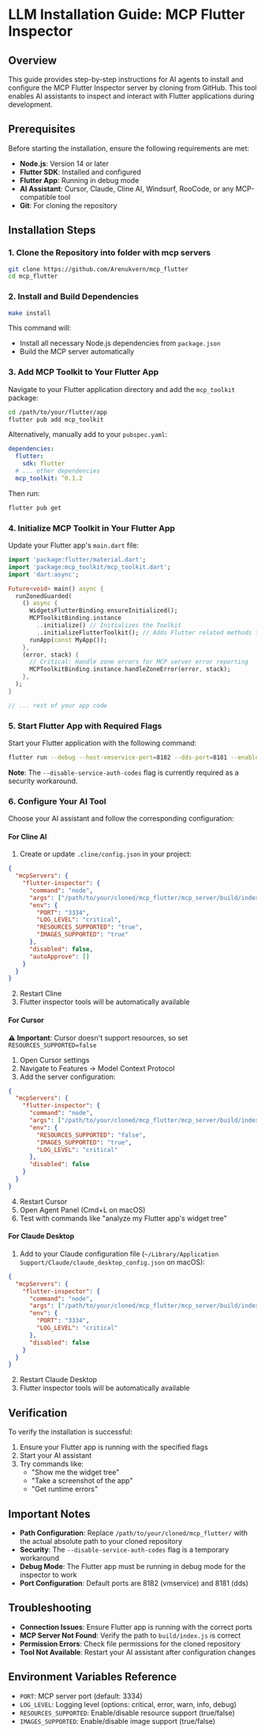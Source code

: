 # LLM Installation Guide: MCP Flutter Inspector

## Overview

This guide provides step-by-step instructions for AI agents to install and configure the MCP Flutter Inspector server by cloning from GitHub. This tool enables AI assistants to inspect and interact with Flutter applications during development.

## Prerequisites

Before starting the installation, ensure the following requirements are met:

- **Node.js**: Version 14 or later
- **Flutter SDK**: Installed and configured
- **Flutter App**: Running in debug mode
- **AI Assistant**: Cursor, Claude, Cline AI, Windsurf, RooCode, or any MCP-compatible tool
- **Git**: For cloning the repository

## Installation Steps

### 1. Clone the Repository into folder with mcp servers

```bash
git clone https://github.com/Arenukvern/mcp_flutter
cd mcp_flutter
```

### 2. Install and Build Dependencies

```bash
make install
```

This command will:

- Install all necessary Node.js dependencies from `package.json`
- Build the MCP server automatically

### 3. Add MCP Toolkit to Your Flutter App

Navigate to your Flutter application directory and add the `mcp_toolkit` package:

```bash
cd /path/to/your/flutter/app
flutter pub add mcp_toolkit
```

Alternatively, manually add to your `pubspec.yaml`:

```yaml
dependencies:
  flutter:
    sdk: flutter
  # ... other dependencies
  mcp_toolkit: ^0.1.2
```

Then run:

```bash
flutter pub get
```

### 4. Initialize MCP Toolkit in Your Flutter App

Update your Flutter app's `main.dart` file:

```dart
import 'package:flutter/material.dart';
import 'package:mcp_toolkit/mcp_toolkit.dart';
import 'dart:async';

Future<void> main() async {
  runZonedGuarded(
    () async {
      WidgetsFlutterBinding.ensureInitialized();
      MCPToolkitBinding.instance
        ..initialize() // Initializes the Toolkit
        ..initializeFlutterToolkit(); // Adds Flutter related methods to the MCP server
      runApp(const MyApp());
    },
    (error, stack) {
      // Critical: Handle zone errors for MCP server error reporting
      MCPToolkitBinding.instance.handleZoneError(error, stack);
    },
  );
}

// ... rest of your app code
```

### 5. Start Flutter App with Required Flags

Start your Flutter application with the following command:

```bash
flutter run --debug --host-vmservice-port=8182 --dds-port=8181 --enable-vm-service --disable-service-auth-codes
```

**Note**: The `--disable-service-auth-codes` flag is currently required as a security workaround.

### 6. Configure Your AI Tool

Choose your AI assistant and follow the corresponding configuration:

#### For Cline AI

1. Create or update `.cline/config.json` in your project:

```json
{
  "mcpServers": {
    "flutter-inspector": {
      "command": "node",
      "args": ["/path/to/your/cloned/mcp_flutter/mcp_server/build/index.js"],
      "env": {
        "PORT": "3334",
        "LOG_LEVEL": "critical",
        "RESOURCES_SUPPORTED": "true",
        "IMAGES_SUPPORTED": "true"
      },
      "disabled": false,
      "autoApprove": []
    }
  }
}
```

2. Restart Cline
3. Flutter inspector tools will be automatically available

#### For Cursor

**⚠️ Important**: Cursor doesn't support resources, so set `RESOURCES_SUPPORTED=false`

1. Open Cursor settings
2. Navigate to Features → Model Context Protocol
3. Add the server configuration:

```json
{
  "mcpServers": {
    "flutter-inspector": {
      "command": "node",
      "args": ["/path/to/your/cloned/mcp_flutter/mcp_server/build/index.js"],
      "env": {
        "RESOURCES_SUPPORTED": "false",
        "IMAGES_SUPPORTED": "true",
        "LOG_LEVEL": "critical"
      },
      "disabled": false
    }
  }
}
```

4. Restart Cursor
5. Open Agent Panel (Cmd+L on macOS)
6. Test with commands like "analyze my Flutter app's widget tree"

#### For Claude Desktop

1. Add to your Claude configuration file (`~/Library/Application Support/Claude/claude_desktop_config.json` on macOS):

```json
{
  "mcpServers": {
    "flutter-inspector": {
      "command": "node",
      "args": ["/path/to/your/cloned/mcp_flutter/mcp_server/build/index.js"],
      "env": {
        "PORT": "3334",
        "LOG_LEVEL": "critical"
      },
      "disabled": false
    }
  }
}
```

2. Restart Claude Desktop
3. Flutter inspector tools will be automatically available

## Verification

To verify the installation is successful:

1. Ensure your Flutter app is running with the specified flags
2. Start your AI assistant
3. Try commands like:
   - "Show me the widget tree"
   - "Take a screenshot of the app"
   - "Get runtime errors"

## Important Notes

- **Path Configuration**: Replace `/path/to/your/cloned/mcp_flutter/` with the actual absolute path to your cloned repository
- **Security**: The `--disable-service-auth-codes` flag is a temporary workaround
- **Debug Mode**: The Flutter app must be running in debug mode for the inspector to work
- **Port Configuration**: Default ports are 8182 (vmservice) and 8181 (dds)

## Troubleshooting

- **Connection Issues**: Ensure Flutter app is running with the correct ports
- **MCP Server Not Found**: Verify the path to `build/index.js` is correct
- **Permission Errors**: Check file permissions for the cloned repository
- **Tool Not Available**: Restart your AI assistant after configuration changes

## Environment Variables Reference

- `PORT`: MCP server port (default: 3334)
- `LOG_LEVEL`: Logging level (options: critical, error, warn, info, debug)
- `RESOURCES_SUPPORTED`: Enable/disable resource support (true/false)
- `IMAGES_SUPPORTED`: Enable/disable image support (true/false)
